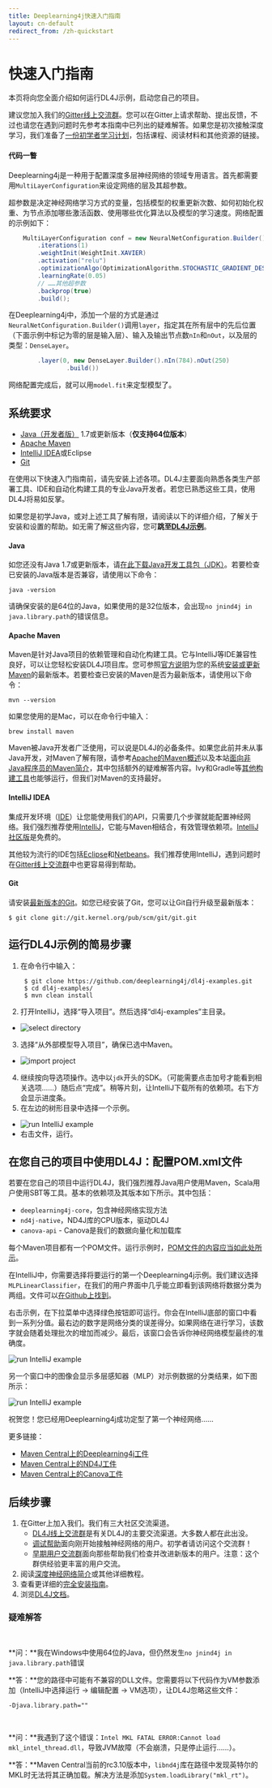 ```yaml
---
title: Deeplearning4j快速入门指南
layout: cn-default
redirect_from: /zh-quickstart
---
```


<!-- Begin Inspectlet Embed Code -->
<script type="text/javascript" id="inspectletjs">
window.__insp = window.__insp || [];
__insp.push(['wid', 1755897264]);
(function() {
function ldinsp(){if(typeof window.__inspld != "undefined") return; window.__inspld = 1; var insp = document.createElement('script'); insp.type = 'text/javascript'; insp.async = true; insp.id = "inspsync"; insp.src = ('https:'== document.location.protocol ?'https' :'http') + '://cdn.inspectlet.com/inspectlet.js'; var x = document.getElementsByTagName('script')[0]; x.parentNode.insertBefore(insp, x); };
setTimeout(ldinsp, 500); document.readyState != "complete" ?(window.attachEvent ? window.attachEvent('onload', ldinsp) : window.addEventListener('load', ldinsp, false)) : ldinsp();
})();
</script>
<!-- End Inspectlet Embed Code -->

快速入门指南
=================

本页将向您全面介绍如何运行DL4J示例，启动您自己的项目。

建议您加入我们的[Gitter线上交流群](https://gitter.im/deeplearning4j/deeplearning4j)。您可以在Gitter上请求帮助、提出反馈，不过也请您在遇到问题时先参考本指南中已列出的疑难解答。如果您是初次接触深度学习，我们准备了[一份初学者学习计划](./deeplearningforbeginners.html)，包括课程、阅读材料和其他资源的链接。

#### 代码一瞥

Deeplearning4j是一种用于配置深度多层神经网络的领域专用语言。首先都需要用`MultiLayerConfiguration`来设定网络的层及其超参数。

超参数是决定神经网络学习方式的变量，包括模型的权重更新次数、如何初始化权重、为节点添加哪些激活函数、使用哪些优化算法以及模型的学习速度。网络配置的示例如下：

``` java
    MultiLayerConfiguration conf = new NeuralNetConfiguration.Builder()
        .iterations(1)
        .weightInit(WeightInit.XAVIER)
        .activation("relu")
        .optimizationAlgo(OptimizationAlgorithm.STOCHASTIC_GRADIENT_DESCENT)
        .learningRate(0.05)
        // ……其他超参数
        .backprop(true)
        .build();
```

在Deeplearning4j中，添加一个层的方式是通过`NeuralNetConfiguration.Builder()`调用`layer`，指定其在所有层中的先后位置（下面示例中标记为零的层是输入层）、输入及输出节点数`nIn`和`nOut`，以及层的类型：`DenseLayer`。

``` java
        .layer(0, new DenseLayer.Builder().nIn(784).nOut(250)
                .build())
```

网络配置完成后，就可以用`model.fit`来定型模型了。

## 系统要求

* [Java（开发者版）](#Java) 1.7或更新版本（**仅支持64位版本**）
* [Apache Maven](#Maven)
* [IntelliJ IDEA](#IntelliJ)或Eclipse
* [Git](#Git)

在使用以下快速入门指南前，请先安装上述各项。DL4J主要面向熟悉各类生产部署工具、IDE和自动化构建工具的专业Java开发者。若您已熟悉这些工具，使用DL4J将易如反掌。

如果您是初学Java，或对上述工具了解有限，请阅读以下的详细介绍，了解关于安装和设置的帮助。如无需了解这些内容，您可**跳至<a href="#examples">DL4J示例</a>**。

#### <a name="Java">Java</a>

如您还没有Java 1.7或更新版本，请[在此下载Java开发工具包（JDK）](http://www.oracle.com/technetwork/java/javase/downloads/jdk8-downloads-2133151.html)。若要检查已安装的Java版本是否兼容，请使用以下命令：

``` shell
java -version
```

请确保安装的是64位的Java，如果使用的是32位版本，会出现`no jnind4j in java.library.path`的错误信息。
<br />

#### <a name="Maven">Apache Maven</a>

Maven是针对Java项目的依赖管理和自动化构建工具。它与IntelliJ等IDE兼容性良好，可以让您轻松安装DL4J项目库。您可参照[官方说明](https://maven.apache.org/install.html)为您的系统[安装或更新Maven](https://maven.apache.org/download.cgi)的最新版本。若要检查已安装的Maven是否为最新版本，请使用以下命令：

``` shell
mvn --version
```

如果您使用的是Mac，可以在命令行中输入：

``` shell
brew install maven
```

Maven被Java开发者广泛使用，可以说是DL4J的必备条件。如果您此前并未从事Java开发，对Maven了解有限，请参考[Apache的Maven概述](http://maven.apache.org/what-is-maven.html)以及本站[面向非Java程序员的Maven简介](http://deeplearning4j.org/maven.html)，其中包括额外的疑难解答内容。Ivy和Gradle等[其他构建工具](../buildtools)也能够运行，但我们对Maven的支持最好。
<br />

#### <a name="IntelliJ">IntelliJ IDEA</a>

集成开发环境（[IDE](http://encyclopedia.thefreedictionary.com/integrated+development+environment)）让您能使用我们的API，只需要几个步骤就能配置神经网络。我们强烈推荐使用[IntelliJ](https://www.jetbrains.com/idea/download/)，它能与Maven相结合，有效管理依赖项。[IntelliJ社区版](https://www.jetbrains.com/idea/download/)是免费的。

其他较为流行的IDE包括[Eclipse](http://books.sonatype.com/m2eclipse-book/reference/creating-sect-importing-projects.html)和[Netbeans](http://wiki.netbeans.org/MavenBestPractices)。我们推荐使用IntelliJ，遇到问题时在[Gitter线上交流群](https://gitter.im/deeplearning4j/deeplearning4j)中也更容易得到帮助。
<br />

#### <a name="Git">Git</a>

请安装[最新版本的Git](https://git-scm.com/book/en/v2/Getting-Started-Installing-Git)。如您已经安装了Git，您可以让Git自行升级至最新版本：

``` shell
$ git clone git://git.kernel.org/pub/scm/git/git.git
```

## <a name="examples">运行DL4J示例的简易步骤</a>

1. 在命令行中输入：

        $ git clone https://github.com/deeplearning4j/dl4j-examples.git
        $ cd dl4j-examples/
        $ mvn clean install

2. 打开IntelliJ，选择“导入项目”。然后选择“dl4j-examples”主目录。
 * ![select directory](../img/Install_IntJ_1.png)
3. 选择“从外部模型导入项目”，确保已选中Maven。
 * ![import project](../img/Install_IntJ_2.png)
4. 继续按向导选项操作。选中以`jdk`开头的SDK。（可能需要点击加号才能看到相关选项……）随后点“完成”。稍等片刻，让IntelliJ下载所有的依赖项。右下方会显示进度条。
5. 在左边的树形目录中选择一个示例。
 * ![run IntelliJ example](../img/Install_IntJ_3.png)
 * 右击文件，运行。

## 在您自己的项目中使用DL4J：配置POM.xml文件

若要在您自己的项目中运行DL4J，我们强烈推荐Java用户使用Maven，Scala用户使用SBT等工具。基本的依赖项及其版本如下所示。其中包括：

- `deeplearning4j-core`，包含神经网络实现方法
- `nd4j-native`，ND4J库的CPU版本，驱动DL4J
- `canova-api` - Canova是我们的数据向量化和加载库

每个Maven项目都有一个POM文件。运行示例时，[POM文件的内容应当如此处所示](https://github.com/deeplearning4j/dl4j-examples/blob/master/pom.xml)。

在IntelliJ中，你需要选择将要运行的第一个Deeplearning4j示例。我们建议选择`MLPLinearClassifier`，在我们的用户界面中几乎能立即看到该网络将数据分类为两组。文件可以[在Github上找到](https://github.com/deeplearning4j/dl4j-examples/blob/master/src/main/java/org/deeplearning4j/examples/feedforward/classification/MLPClassifierLinear.java)。

右击示例，在下拉菜单中选择绿色按钮即可运行。你会在IntelliJ底部的窗口中看到一系列分值。最右边的数字是网络分类的误差得分。如果网络在进行学习，该数字就会随着处理批次的增加而减少。最后，该窗口会告诉你神经网络模型最终的准确度。

![run IntelliJ example](../img/mlp_classifier_results.png)

另一个窗口中的图像会显示多层感知器（MLP）对示例数据的分类结果，如下图所示：

![run IntelliJ example](../img/mlp_classifier_viz.png)

祝贺您！您已经用Deeplearning4j成功定型了第一个神经网络……

更多链接：

- [Maven Central上的Deeplearning4j工件](http://search.maven.org/#search%7Cga%7C1%7Cdeeplearning4j)
- [Maven Central上的ND4J工件](http://search.maven.org/#search%7Cga%7C1%7Cnd4j)
- [Maven Central上的Canova工件](http://search.maven.org/#search%7Cga%7C1%7Ccanova)

## 后续步骤

1. 在Gitter上加入我们。我们有三大社区交流渠道。
    * [DL4J线上交流群](https://gitter.im/deeplearning4j/deeplearning4j)是有关DL4J的主要交流渠道。大多数人都在此出没。
    * [调试帮助](https://gitter.im/deeplearning4j/deeplearning4j/tuninghelp)面向刚开始接触神经网络的用户。初学者请访问这个交流群！
    * [早期用户交流群](https://gitter.im/deeplearning4j/deeplearning4j/earlyadopters)面向那些帮助我们检查并改进新版本的用户。注意：这个群供经验更丰富的用户交流。
2. 阅读[深度神经网络简介](zh-neuralnet-overview)或其他详细教程。
3. 查看更详细的[完全安装指南](zh-gettingstarted)。
4. 浏览[DL4J文档](zh-documentation)。


### 疑难解答
<br />

**问：**我在Windows中使用64位的Java，但仍然发生`no jnind4j in java.library.path`错误

**答：**您的路径中可能有不兼容的DLL文件。您需要将以下代码作为VM参数添加（IntelliJ中选择运行 -> 编辑配置 -> VM选项），让DL4J忽略这些文件：

```
-Djava.library.path=""
```
<br />

**问：**我遇到了这个错误：`Intel MKL FATAL ERROR:Cannot load mkl_intel_thread.dll`，导致JVM故障（不会崩溃，只是停止运行……）。

**答：**Maven Central当前的rc3.10版本中，`libnd4j`库在路径中发现英特尔的MKL时无法将其正确加载。解决方法是添加`System.loadLibrary("mkl_rt")`。
